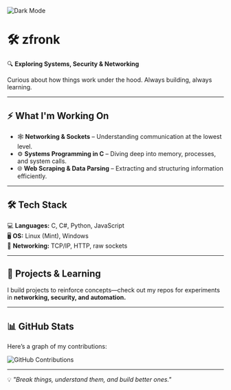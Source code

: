 <!-- Dark Theme Badge -->
![Dark Mode](https://img.shields.io/badge/MODE-DARK-%23000000?style=for-the-badge&logo=github)

# 🛠️ zfronk  

🔍 **Exploring Systems, Security & Networking**  

Curious about how things work under the hood. Always building, always learning.  

---

## ⚡ **What I'm Working On**  
- 🕸 **Networking & Sockets** – Understanding communication at the lowest level.  
- ⚙️ **Systems Programming in C** – Diving deep into memory, processes, and system calls.  
- 🌐 **Web Scraping & Data Parsing** – Extracting and structuring information efficiently.  

---

## 🛠 **Tech Stack**  
💻 **Languages:** C, C#, Python, JavaScript  
🖥 **OS:** Linux (Mint), Windows  
📡 **Networking:** TCP/IP, HTTP, raw sockets  

---

## 📂 **Projects & Learning**  
I build projects to reinforce concepts—check out my repos for experiments in **networking, security, and automation.**  

---

## 📊 **GitHub Stats**  
Here’s a graph of my contributions:

![GitHub Contributions](https://github-readme-streak-stats.herokuapp.com/?user=zfronk&theme=dark)


---

💡 *"Break things, understand them, and build better ones."*
